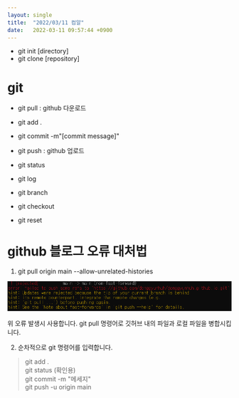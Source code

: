 ```yaml
---
layout: single
title:  "2022/03/11 컴알"
date:   2022-03-11 09:57:44 +0900
---
```



* git init [directory]
* git clone [repository]

# git 

* git pull : github 다운로드
* git add .
* git commit -m"[commit message]" 
* git push : github 업로드

* git status
* git log

* git branch
* git checkout
* git reset

# github 블로그 오류 대처법
1. git pull origin main --allow-unrelated-histories   


![error](./error1.png)

위 오류 발생시 사용합니다. git pull 명령어로 깃허브 내의 파일과 로컬 파일을 병합시킵니다.  
  
  
2. 순차적으로 git 명령어를 입력합니다.
> git add .  
>git status (확인용)  
>git commit -m "메세지"  
>git push -u origin main     
